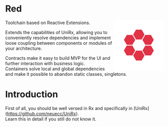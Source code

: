 # Red
<img align="right" width="160px" height="160px" src="logo.png">

Toolchain based on Reactive Extensions.
  
Extends the capabilities of UniRx, allowing you to conveniently resolve dependencies and implement loose coupling between components or modules of your architecture.  

Contracts make it easy to build MVP for the UI and further interaction with business logic.  
Containers solve local and global dependencies and make it possible to abandon static classes, singletons.  

# Introduction

First of all, you should be well versed in Rx and specifically in [UniRx] (https://github.com/neuecc/UniRx).  
Learn this in detail if you still do not know it.  
